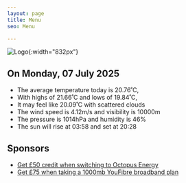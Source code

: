 ```yaml
---
layout: page
title: Menu
seo: Menu

---
```


![Logo](/images/logo.jpg){:width="832px"}

<!-- weather_marker starts -->
## On Monday, 07 July 2025

- The average temperature today is 20.76˚C,
- With highs of 21.66˚C and lows of 19.84˚C,
- It may feel like 20.09˚C with scattered clouds
- The wind speed is 4.12m/s and visibility is 10000m
- The pressure is 1014hPa and humidity is 46%
- The sun will rise at 03:58 and set at 20:28

<!-- weather_marker ends -->

## Sponsors

- [Get £50 credit when switching to Octopus Energy](https://bit.ly/3oD1nnS)
- [Get £75 when taking a 1000mb YouFibre broadband plan](https://aklam.io/91zWhU?)
